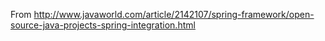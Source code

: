 From http://www.javaworld.com/article/2142107/spring-framework/open-source-java-projects-spring-integration.html
